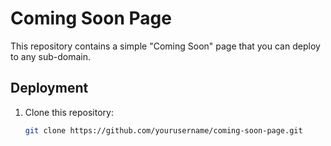 # Coming Soon Page

This repository contains a simple "Coming Soon" page that you can deploy to any sub-domain.

## Deployment

1. Clone this repository:
   ```bash
   git clone https://github.com/yourusername/coming-soon-page.git
